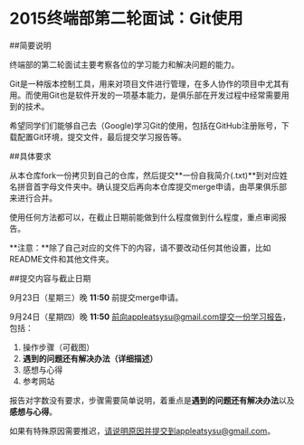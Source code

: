 # 2015终端部第二轮面试：Git使用

##简要说明
  
终端部的第二轮面试主要考察各位的学习能力和解决问题的能力。
  
Git是一种版本控制工具，用来对项目文件进行管理，在多人协作的项目中尤其有用。而使用Git也是软件开发的一项基本能力，是俱乐部在开发过程中经常需要用到的技术。
  
希望同学们们能够自己去（Google)学习Git的使用，包括在GitHub注册账号，下载配置Git环境，提交文件，最后提交学习报告等。
  
##具体要求

从本仓库fork一份拷贝到自己的仓库，然后提交**一份自我简介(.txt)**到对应姓名拼音首字母文件夹中。确认提交后再向本仓库提交merge申请，由苹果俱乐部来进行合并。

使用任何方法都可以，在截止日期前能做到什么程度做到什么程度，重点审阅报告。

**注意：**除了自己对应的文件下的内容，请不要改动任何其他设置，比如README文件和其他文件夹。

##提交内容与截止日期

9月23日（星期三）晚 **11:50** 前提交merge申请。

9月24日（星期四）晚 **11:50** 前向appleatsysu@gmail.com提交一份学习报告，包括：
1. 操作步骤（可截图）
2. **遇到的问题还有解决办法（详细描述）**
3. 感想与心得
4. 参考网站

报告对字数没有要求，步骤需要简单说明，着重点是**遇到的问题还有解决办法**以及**感想与心得**。

如果有特殊原因需要推迟，请说明原因并提交到appleatsysu@gmail.com。


